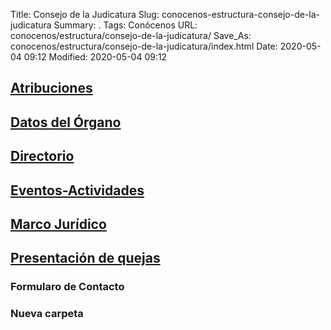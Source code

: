 Title: Consejo de la Judicatura
Slug: conocenos-estructura-consejo-de-la-judicatura
Summary: .
Tags: Conócenos
URL: conocenos/estructura/consejo-de-la-judicatura/
Save_As: conocenos/estructura/consejo-de-la-judicatura/index.html
Date: 2020-05-04 09:12
Modified: 2020-05-04 09:12


## [Atribuciones](atribuciones/)

## [Datos del Órgano](datos-del-organo/)

## [Directorio](directorio/)

## [Eventos-Actividades](eventos-directorios/)




## [Marco Jurídico](marco-juridico/)

## [Presentación de quejas](presentacion-de-quejas/)



### Formularo de Contacto


### Nueva carpeta


